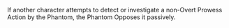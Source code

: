 If another character attempts to detect or investigate a non-Overt Prowess Action by the Phantom, the Phantom Opposes it passively.